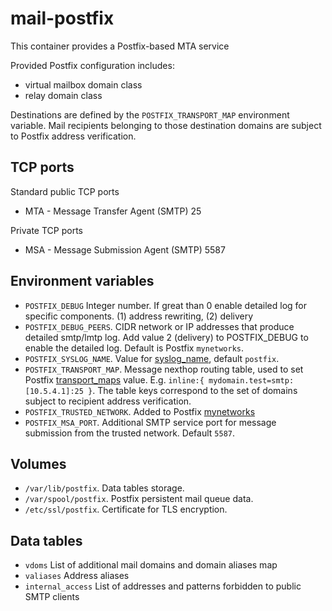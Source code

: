 # mail-postfix

This container provides a Postfix-based MTA service

Provided Postfix configuration includes:
- virtual mailbox domain class
- relay domain class

Destinations are defined by the `POSTFIX_TRANSPORT_MAP` environment
variable. Mail recipients belonging to those destination domains are
subject to Postfix address verification.

## TCP ports

Standard public TCP ports

- MTA - Message Transfer Agent (SMTP) 25

Private TCP ports

- MSA - Message Submission Agent (SMTP) 5587

## Environment variables

- `POSTFIX_DEBUG` Integer number. If great than 0 enable detailed log for
  specific components. (1) address rewriting, (2) delivery
- `POSTFIX_DEBUG_PEERS`. CIDR network or IP addresses that produce detailed smtp/lmtp log. Add value 2 (delivery) to POSTFIX_DEBUG to enable the detailed log. Default is Postfix `mynetworks`.
- `POSTFIX_SYSLOG_NAME`. Value for [syslog_name](http://www.postfix.org/postconf.5.html#syslog_name), default `postfix`.
- `POSTFIX_TRANSPORT_MAP`. Message nexthop routing table, used to set
  Postfix
  [transport_maps](http://www.postfix.org/postconf.5.html#transport_maps)
  value. E.g. `inline:{ mydomain.test=smtp:[10.5.4.1]:25 }`. The table keys correspond to the set of domains subject to recipient address verification.
- `POSTFIX_TRUSTED_NETWORK`. Added to Postfix [mynetworks](https://www.postfix.org/postconf.5.html#mynetworks)
- `POSTFIX_MSA_PORT`. Additional SMTP service port for message submission
  from the trusted network. Default `5587`.


## Volumes

- `/var/lib/postfix`. Data tables storage.
- `/var/spool/postfix`. Postfix persistent mail queue data.
- `/etc/ssl/postfix`. Certificate for TLS encryption.

## Data tables

- `vdoms` List of additional mail domains and domain aliases map
- `valiases` Address aliases
- `internal_access` List of addresses and patterns forbidden to public SMTP clients
